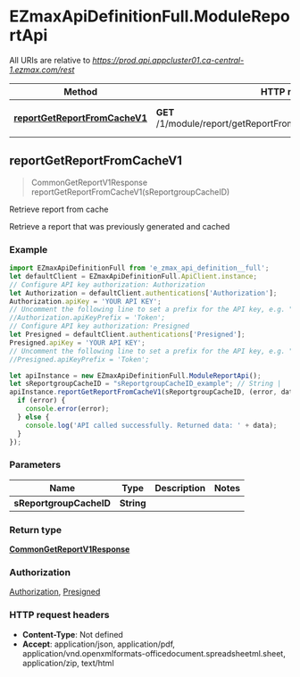 # EZmaxApiDefinitionFull.ModuleReportApi

All URIs are relative to *https://prod.api.appcluster01.ca-central-1.ezmax.com/rest*

Method | HTTP request | Description
------------- | ------------- | -------------
[**reportGetReportFromCacheV1**](ModuleReportApi.md#reportGetReportFromCacheV1) | **GET** /1/module/report/getReportFromCache/{sReportgroupCacheID} | Retrieve report from cache



## reportGetReportFromCacheV1

> CommonGetReportV1Response reportGetReportFromCacheV1(sReportgroupCacheID)

Retrieve report from cache

Retrieve a report that was previously generated and cached

### Example

```javascript
import EZmaxApiDefinitionFull from 'e_zmax_api_definition__full';
let defaultClient = EZmaxApiDefinitionFull.ApiClient.instance;
// Configure API key authorization: Authorization
let Authorization = defaultClient.authentications['Authorization'];
Authorization.apiKey = 'YOUR API KEY';
// Uncomment the following line to set a prefix for the API key, e.g. "Token" (defaults to null)
//Authorization.apiKeyPrefix = 'Token';
// Configure API key authorization: Presigned
let Presigned = defaultClient.authentications['Presigned'];
Presigned.apiKey = 'YOUR API KEY';
// Uncomment the following line to set a prefix for the API key, e.g. "Token" (defaults to null)
//Presigned.apiKeyPrefix = 'Token';

let apiInstance = new EZmaxApiDefinitionFull.ModuleReportApi();
let sReportgroupCacheID = "sReportgroupCacheID_example"; // String | 
apiInstance.reportGetReportFromCacheV1(sReportgroupCacheID, (error, data, response) => {
  if (error) {
    console.error(error);
  } else {
    console.log('API called successfully. Returned data: ' + data);
  }
});
```

### Parameters


Name | Type | Description  | Notes
------------- | ------------- | ------------- | -------------
 **sReportgroupCacheID** | **String**|  | 

### Return type

[**CommonGetReportV1Response**](CommonGetReportV1Response.md)

### Authorization

[Authorization](../README.md#Authorization), [Presigned](../README.md#Presigned)

### HTTP request headers

- **Content-Type**: Not defined
- **Accept**: application/json, application/pdf, application/vnd.openxmlformats-officedocument.spreadsheetml.sheet, application/zip, text/html

